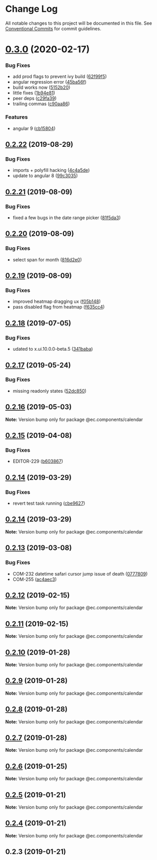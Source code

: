 # Change Log

All notable changes to this project will be documented in this file.
See [Conventional Commits](https://conventionalcommits.org) for commit guidelines.

# [0.3.0](https://github.com/entrecode/ec.components/compare/@ec.components/calendar@0.2.22...@ec.components/calendar@0.3.0) (2020-02-17)


### Bug Fixes

* add prod flags to prevent ivy build ([62f99f5](https://github.com/entrecode/ec.components/commit/62f99f5))
* angular regression error ([45ba56f](https://github.com/entrecode/ec.components/commit/45ba56f))
* build works now ([5152b20](https://github.com/entrecode/ec.components/commit/5152b20))
* little fixes ([1b94e81](https://github.com/entrecode/ec.components/commit/1b94e81))
* peer deps ([c29fa39](https://github.com/entrecode/ec.components/commit/c29fa39))
* trailing commas ([c90aa86](https://github.com/entrecode/ec.components/commit/c90aa86))


### Features

* angular 9 ([cb15804](https://github.com/entrecode/ec.components/commit/cb15804))





## [0.2.22](https://github.com/entrecode/ec.components/compare/@ec.components/calendar@0.2.21...@ec.components/calendar@0.2.22) (2019-08-29)


### Bug Fixes

* imports + polyfill hacking ([4c4a5de](https://github.com/entrecode/ec.components/commit/4c4a5de))
* update to angular 8 ([99c3035](https://github.com/entrecode/ec.components/commit/99c3035))





## [0.2.21](https://github.com/entrecode/ec.components/compare/@ec.components/calendar@0.2.20...@ec.components/calendar@0.2.21) (2019-08-09)


### Bug Fixes

* fixed a few bugs in the date range picker ([81f5da3](https://github.com/entrecode/ec.components/commit/81f5da3))





## [0.2.20](https://github.com/entrecode/ec.components/compare/@ec.components/calendar@0.2.19...@ec.components/calendar@0.2.20) (2019-08-09)


### Bug Fixes

* select span for month ([816d2e0](https://github.com/entrecode/ec.components/commit/816d2e0))





## [0.2.19](https://github.com/entrecode/ec.components/compare/@ec.components/calendar@0.2.18...@ec.components/calendar@0.2.19) (2019-08-09)


### Bug Fixes

* improved heatmap dragging ux ([f05b148](https://github.com/entrecode/ec.components/commit/f05b148))
* pass disabled flag from heatmap ([f635cc4](https://github.com/entrecode/ec.components/commit/f635cc4))





## [0.2.18](https://github.com/entrecode/ec.components/compare/@ec.components/calendar@0.2.17...@ec.components/calendar@0.2.18) (2019-07-05)


### Bug Fixes

* udated to x.ui.10.0.0-beta.5 ([341baba](https://github.com/entrecode/ec.components/commit/341baba))





## [0.2.17](https://github.com/entrecode/ec.components/compare/@ec.components/calendar@0.2.16...@ec.components/calendar@0.2.17) (2019-05-24)


### Bug Fixes

* missing readonly states ([52dc850](https://github.com/entrecode/ec.components/commit/52dc850))





## [0.2.16](https://github.com/entrecode/ec.components/compare/@ec.components/calendar@0.2.15...@ec.components/calendar@0.2.16) (2019-05-03)

**Note:** Version bump only for package @ec.components/calendar





## [0.2.15](https://github.com/entrecode/ec.components/compare/@ec.components/calendar@0.2.14...@ec.components/calendar@0.2.15) (2019-04-08)


### Bug Fixes

* EDITOR-229 ([b603867](https://github.com/entrecode/ec.components/commit/b603867))





## [0.2.14](https://github.com/entrecode/ec.components/compare/@ec.components/calendar@0.2.13...@ec.components/calendar@0.2.14) (2019-03-29)


### Bug Fixes

* revert test task running ([cbe9627](https://github.com/entrecode/ec.components/commit/cbe9627))





## [0.2.14](https://github.com/entrecode/ec.components/compare/@ec.components/calendar@0.2.13...@ec.components/calendar@0.2.14) (2019-03-29)

**Note:** Version bump only for package @ec.components/calendar





## [0.2.13](https://github.com/entrecode/ec.components/compare/@ec.components/calendar@0.2.12...@ec.components/calendar@0.2.13) (2019-03-08)


### Bug Fixes

* COM-232 datetime safari cursor jump issue of death ([0777809](https://github.com/entrecode/ec.components/commit/0777809))
* COM-255 ([ac4aec3](https://github.com/entrecode/ec.components/commit/ac4aec3))





## [0.2.12](https://github.com/entrecode/ec.components/compare/@ec.components/calendar@0.2.11...@ec.components/calendar@0.2.12) (2019-02-15)

**Note:** Version bump only for package @ec.components/calendar





## [0.2.11](https://github.com/entrecode/ec.components/compare/@ec.components/calendar@0.2.10...@ec.components/calendar@0.2.11) (2019-02-15)

**Note:** Version bump only for package @ec.components/calendar





## [0.2.10](https://github.com/entrecode/ec.components/compare/@ec.components/calendar@0.2.9...@ec.components/calendar@0.2.10) (2019-01-28)

**Note:** Version bump only for package @ec.components/calendar





## [0.2.9](https://github.com/entrecode/ec.components/compare/@ec.components/calendar@0.2.8...@ec.components/calendar@0.2.9) (2019-01-28)

**Note:** Version bump only for package @ec.components/calendar





## [0.2.8](https://github.com/entrecode/ec.components/compare/@ec.components/calendar@0.2.7...@ec.components/calendar@0.2.8) (2019-01-28)

**Note:** Version bump only for package @ec.components/calendar





## [0.2.7](https://github.com/entrecode/ec.components/compare/@ec.components/calendar@0.2.6...@ec.components/calendar@0.2.7) (2019-01-28)

**Note:** Version bump only for package @ec.components/calendar





## [0.2.6](https://github.com/entrecode/ec.components/compare/@ec.components/calendar@0.2.5...@ec.components/calendar@0.2.6) (2019-01-25)

**Note:** Version bump only for package @ec.components/calendar





## [0.2.5](https://github.com/entrecode/ec.components/compare/@ec.components/calendar@0.2.4...@ec.components/calendar@0.2.5) (2019-01-21)

**Note:** Version bump only for package @ec.components/calendar





## [0.2.4](https://github.com/entrecode/ec.components/compare/@ec.components/calendar@0.2.3...@ec.components/calendar@0.2.4) (2019-01-21)

**Note:** Version bump only for package @ec.components/calendar





## 0.2.3 (2019-01-21)
